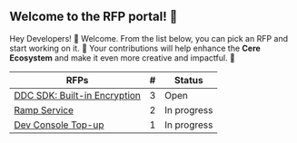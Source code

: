 ## Welcome to the RFP portal! 🎉

Hey Developers! 👋 Welcome. From the list below, you can pick an RFP and start working on it. 🚀 Your contributions will help enhance the **Cere Ecosystem** and make it even more creative and impactful. 🌟

| RFPs                  | # | Status  |
|-----------------------|---|---------|
| [DDC SDK: Built-in Encryption](https://github.com/Cerebellum-Network/grant-program/tree/master/request_for_proposals/rfp3)  | 3 | Open |
| [Ramp Service](https://github.com/Cerebellum-Network/grant-program/tree/master/request_for_proposals/rfp2)  | 2 | In progress |
| [Dev Console Top-up](https://github.com/Cerebellum-Network/grant-program/tree/master/request_for_proposals/completed/rfp1)  | 1 | In progress |

